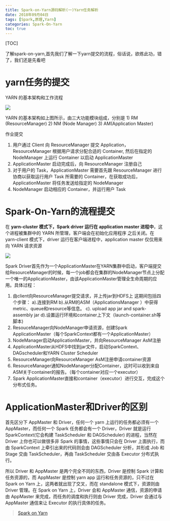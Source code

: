 ```yaml
---
title: Spark-on-Yarn源码解析(一)Yarn任务解析
date: 2018年09月04日
tags: [Spark,原理,Yarn]
categories: Spark-On-Yarn
toc: true
---
```


[TOC]

了解spark-on-yarn,首先我们了解一下yarn提交的流程，俗话说，欲练此功，错了，我们还是先看吧

# yarn任务的提交
YARN 的基本架构和工作流程

![](http://pebgsxjpj.bkt.clouddn.com/15358192541466.jpg)

YARN 的基本架构如上图所示，由三大功能模块组成，分别是 1) RM (ResourceManager) 2) NM (Node Manager) 3) AM(Application Master)
<!--more-->
作业提交
1. 用户通过 Client 向 ResourceManager 提交 Application， ResourceManager 根据用户请求分配合适的 Container, 然后在指定的 NodeManager 上运行 Container 以启动 ApplicationMaster
2. ApplicationMaster 启动完成后，向 ResourceManager 注册自己
3. 对于用户的 Task，ApplicationMaster 需要首先跟 ResourceManager 进行协商以获取运行用户 Task 所需要的 Container，在获取成功后，ApplicationMaster 将任务发送给指定的 NodeManager
4. NodeManager 启动相应的 Container，并运行用户 Task




# Spark-On-Yarn的流程提交

在 **yarn-cluster 模式下，Spark driver 运行在 application master 进程中**，这个进程被集群中的 YARN 所管理，客户端会在初始化应用程序 之后关闭。在 yarn-client 模式下，driver 运行在客户端进程中，application master 仅仅用来向 YARN 请求资源



![](https://ws3.sinaimg.cn/large/006tNbRwgy1fuaxd9man3j31020o60w1.jpg)

Spark Driver首先作为一个ApplicationMaster在YARN集群中启动，客户端提交给ResourceManager的时候，每一个job都会在集群的NodeManager节点上分配一个唯一的ApplicationMaster，由该ApplicationMaster管理全生命周期的应用。具体过程：

1. 由client向ResourceManager提交请求，并上传jar到HDFS上
   这期间包括四个步骤：
   a).连接到RM
   b).从RM的ASM（ApplicationsManager ）中获得metric、queue和resource等信息。
   c). upload app jar and spark-assembly jar
   d).设置运行环境和container上下文（launch-container.sh等脚本)
2. ResouceManager向NodeManager申请资源，创建Spark ApplicationMaster（每个SparkContext都有一个ApplicationMaster）
3. NodeManager启动ApplicationMaster，并向ResourceManager AsM注册
4. ApplicationMaster从HDFS中找到jar文件，启动SparkContext、DAGscheduler和YARN Cluster Scheduler
5. ResourceManager向ResourceManager AsM注册申请container资源
6. ResourceManager通知NodeManager分配Container，这时可以收到来自ASM关于container的报告。（每个container对应一个executor）
7. Spark ApplicationMaster直接和container（executor）进行交互，完成这个分布式任务。



# ApplicationMaster和Driver的区别

首先区分下 AppMaster 和 Driver，任何一个 yarn 上运行的任务都必须有一个 AppMaster，而任何一个 Spark 任务都会有一个 Driver，Driver 就是运行 SparkContext(它会构建 TaskScheduler 和 DAGScheduler) 的进程，当然在 Driver 上你也可以做很多非 Spark 的事情，这些事情只会在 Driver 上面执行，而由 SparkContext 上牵引出来的代码则会由 DAGScheduler 分析，并形成 Job 和 Stage 交由 TaskScheduler，再由 TaskScheduler 交由各 Executor 分布式执行。

所以 Driver 和 AppMaster 是两个完全不同的东西，Driver 是控制 Spark 计算和任务资源的，而 AppMaster 是控制 yarn app 运行和任务资源的，只不过在 Spark on Yarn 上，这两者就出现了交叉，而在 standalone 模式下，资源则由 Driver 管理。在 Spark on Yarn 上，Driver 会和 AppMaster 通信，资源的申请由 AppMaster 来完成，而任务的调度和执行则由 Driver 完成，Driver 会通过与 AppMaster 通信来让 Executor 的执行具体的任务。

> [Spark on Yarn](https://www.cnblogs.com/hseagle/p/3728713.html)
